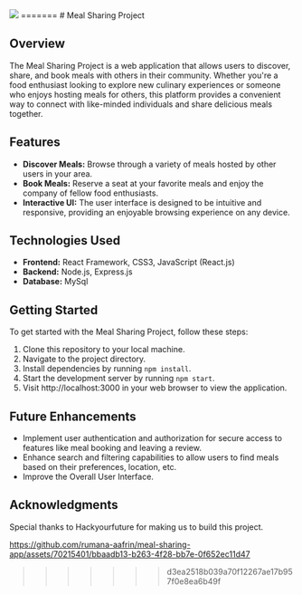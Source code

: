 <img src="./public/MealSharingPresentation.mp4">
=======
# Meal Sharing Project

## Overview

The Meal Sharing Project is a web application that allows users to discover, share, and book meals with others in their community. Whether you're a food enthusiast looking to explore new culinary experiences or someone who enjoys hosting meals for others, this platform provides a convenient way to connect with like-minded individuals and share delicious meals together.

## Features

- **Discover Meals:** Browse through a variety of meals hosted by other users in your area.
- **Book Meals:** Reserve a seat at your favorite meals and enjoy the company of fellow food enthusiasts.
- **Interactive UI:** The user interface is designed to be intuitive and responsive, providing an enjoyable browsing experience on any device.

## Technologies Used

- **Frontend:** React Framework, CSS3, JavaScript (React.js)
- **Backend:** Node.js, Express.js
- **Database:** MySql

## Getting Started

To get started with the Meal Sharing Project, follow these steps:

1. Clone this repository to your local machine.
2. Navigate to the project directory.
3. Install dependencies by running `npm install`.
4. Start the development server by running `npm start`.
5. Visit http://localhost:3000 in your web browser to view the application.

## Future Enhancements

- Implement user authentication and authorization for secure access to features like meal booking and leaving a review.
- Enhance search and filtering capabilities to allow users to find meals based on their preferences, location, etc.
- Improve the Overall User Interface.

## Acknowledgments

Special thanks to Hackyourfuture for making us to build this project.


https://github.com/rumana-aafrin/meal-sharing-app/assets/70215401/bbaadb13-b263-4f28-bb7e-0f652ec11d47

>>>>>>> d3ea2518b039a70f12267ae17b957f0e8ea6b49f
